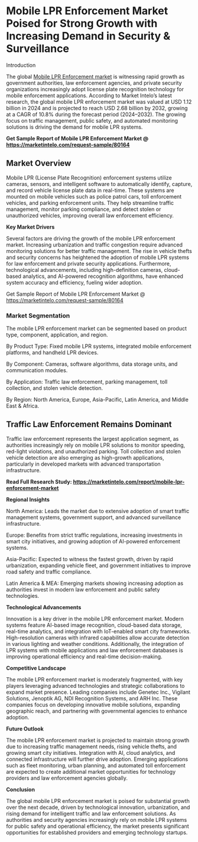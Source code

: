 # Mobile LPR Enforcement Market Poised for Strong Growth with Increasing Demand in Security & Surveillance
Introduction

The global [Mobile LPR Enforcement market](https://marketintelo.com/report/mobile-lpr-enforcement-market) is witnessing rapid growth as government authorities, law enforcement agencies, and private security organizations increasingly adopt license plate recognition technology for mobile enforcement applications. According to Market Intelo’s latest research, the global mobile LPR enforcement market was valued at USD 1.12 billion in 2024 and is projected to reach USD 2.68 billion by 2032, growing at a CAGR of 10.8% during the forecast period (2024–2032). The growing focus on traffic management, public safety, and automated monitoring solutions is driving the demand for mobile LPR systems.

**Get Sample Report of Mobile LPR Enforcement Market @ https://marketintelo.com/request-sample/80164**

## Market Overview

Mobile LPR (License Plate Recognition) enforcement systems utilize cameras, sensors, and intelligent software to automatically identify, capture, and record vehicle license plate data in real-time. These systems are mounted on mobile vehicles such as police patrol cars, toll enforcement vehicles, and parking enforcement units. They help streamline traffic management, monitor parking compliance, and detect stolen or unauthorized vehicles, improving overall law enforcement efficiency.

**Key Market Drivers**

Several factors are driving the growth of the mobile LPR enforcement market. Increasing urbanization and traffic congestion require advanced monitoring solutions for better traffic management. The rise in vehicle thefts and security concerns has heightened the adoption of mobile LPR systems for law enforcement and private security applications. Furthermore, technological advancements, including high-definition cameras, cloud-based analytics, and AI-powered recognition algorithms, have enhanced system accuracy and efficiency, fueling wider adoption.

Get Sample Report of Mobile LPR Enforcement Market @ https://marketintelo.com/request-sample/80164

### Market Segmentation

The mobile LPR enforcement market can be segmented based on product type, component, application, and region.

By Product Type: Fixed mobile LPR systems, integrated mobile enforcement platforms, and handheld LPR devices.

By Component: Cameras, software algorithms, data storage units, and communication modules.

By Application: Traffic law enforcement, parking management, toll collection, and stolen vehicle detection.

By Region: North America, Europe, Asia-Pacific, Latin America, and Middle East & Africa.

## Traffic Law Enforcement Remains Dominant

Traffic law enforcement represents the largest application segment, as authorities increasingly rely on mobile LPR solutions to monitor speeding, red-light violations, and unauthorized parking. Toll collection and stolen vehicle detection are also emerging as high-growth applications, particularly in developed markets with advanced transportation infrastructure.

**Read Full Research Study: https://marketintelo.com/report/mobile-lpr-enforcement-market**

**Regional Insights**

North America: Leads the market due to extensive adoption of smart traffic management systems, government support, and advanced surveillance infrastructure.

Europe: Benefits from strict traffic regulations, increasing investments in smart city initiatives, and growing adoption of AI-powered enforcement systems.

Asia-Pacific: Expected to witness the fastest growth, driven by rapid urbanization, expanding vehicle fleet, and government initiatives to improve road safety and traffic compliance.

Latin America & MEA: Emerging markets showing increasing adoption as authorities invest in modern law enforcement and public safety technologies.

**Technological Advancements**

Innovation is a key driver in the mobile LPR enforcement market. Modern systems feature AI-based image recognition, cloud-based data storage, real-time analytics, and integration with IoT-enabled smart city frameworks. High-resolution cameras with infrared capabilities allow accurate detection in various lighting and weather conditions. Additionally, the integration of LPR systems with mobile applications and law enforcement databases is improving operational efficiency and real-time decision-making.

**Competitive Landscape**

The mobile LPR enforcement market is moderately fragmented, with key players leveraging advanced technologies and strategic collaborations to expand market presence. Leading companies include Genetec Inc., Vigilant Solutions, Jenoptik AG, NDI Recognition Systems, and ARH Inc. These companies focus on developing innovative mobile solutions, expanding geographic reach, and partnering with governmental agencies to enhance adoption.

**Future Outlook**

The mobile LPR enforcement market is projected to maintain strong growth due to increasing traffic management needs, rising vehicle thefts, and growing smart city initiatives. Integration with AI, cloud analytics, and connected infrastructure will further drive adoption. Emerging applications such as fleet monitoring, urban planning, and automated toll enforcement are expected to create additional market opportunities for technology providers and law enforcement agencies globally.

**Conclusion**

The global mobile LPR enforcement market is poised for substantial growth over the next decade, driven by technological innovation, urbanization, and rising demand for intelligent traffic and law enforcement solutions. As authorities and security agencies increasingly rely on mobile LPR systems for public safety and operational efficiency, the market presents significant opportunities for established providers and emerging technology startups.
